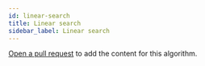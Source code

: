 ```yaml
---
id: linear-search
title: Linear search
sidebar_label: Linear search
---
```


[Open a pull request](https://github.com/AllAlgorithms/algorithms/tree/master/docs/linear-search.md) to add the content for this algorithm.